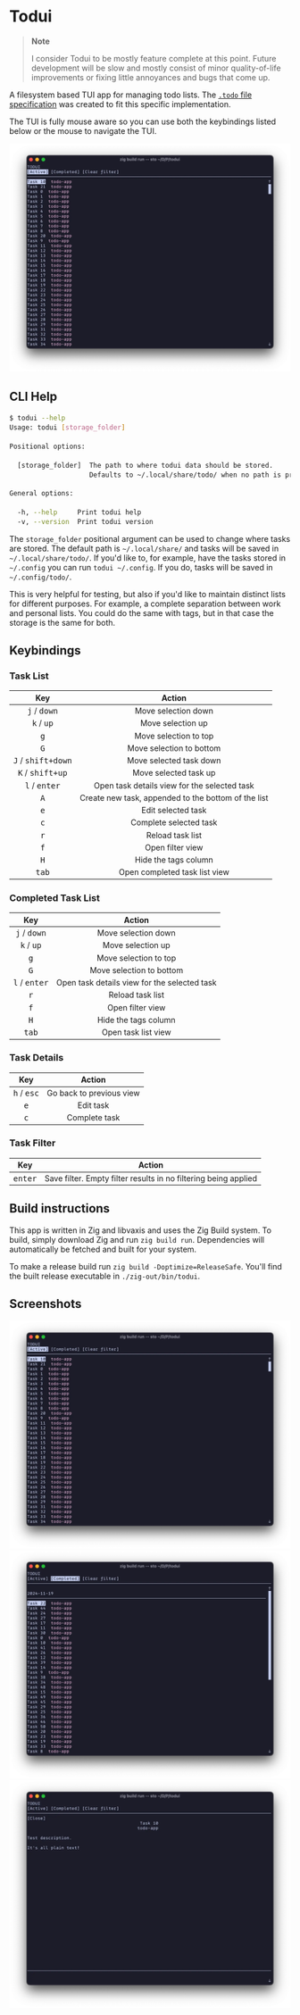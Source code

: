 # Todui

> **Note**
>
> I consider Todui to be mostly feature complete at this point.
> Future development will be slow and mostly consist of minor quality-of-life improvements or fixing little annoyances and bugs that come up.

A filesystem based TUI app for managing todo lists.
The [`.todo` file specification](./SPECIFICATION.md) was created to fit this specific implementation.

The TUI is fully mouse aware so you can use both the keybindings listed below or the mouse to navigate the TUI.

![Todui task list at commit hash `2d2f133904a97292c5ac50917e7ed175fb71a569`](./screenshots/task-list-2d2f133904a97292c5ac50917e7ed175fb71a569.webp)

## CLI Help

```sh
$ todui --help
Usage: todui [storage_folder]

Positional options:

  [storage_folder]  The path to where todui data should be stored.
                    Defaults to ~/.local/share/todo/ when no path is provided.

General options:

  -h, --help     Print todui help
  -v, --version  Print todui version
```

The `storage_folder` positional argument can be used to change where tasks are stored.
The default path is `~/.local/share/` and tasks will be saved in `~/.local/share/todo/`.
If you'd like to, for example, have the tasks stored in `~/.config` you can run `todui ~/.config`.
If you do, tasks will be saved in `~/.config/todo/`.

This is very helpful for testing, but also if you'd like to maintain distinct lists for different
purposes.
For example, a complete separation between work and personal lists.
You could do the same with tags, but in that case the storage is the same for both.


## Keybindings

### Task List

| Key | Action |
|:---:|:---:|
| <kbd>j</kbd> / <kbd>down</kbd> | Move selection down |
| <kbd>k</kbd> / <kbd>up</kbd> | Move selection up|
| <kbd>g</kbd> | Move selection to top |
| <kbd>G</kbd> | Move selection to bottom |
| <kbd>J</kbd> / <kbd>shift+down</kbd> | Move selected task down |
| <kbd>K</kbd> / <kbd>shift+up</kbd> | Move selected task up |
| <kbd>l</kbd> / <kbd>enter</kbd> | Open task details view for the selected task |
| <kbd>A</kbd> | Create new task, appended to the bottom of the list |
| <kbd>e</kbd> | Edit selected task |
| <kbd>c</kbd> | Complete selected task |
| <kbd>r</kbd> | Reload task list |
| <kbd>f</kbd> | Open filter view |
| <kbd>H</kbd> | Hide the tags column |
| <kbd>tab</kbd> | Open completed task list view |

### Completed Task List

| Key | Action |
|:---:|:---:|
| <kbd>j</kbd> / <kbd>down</kbd> | Move selection down |
| <kbd>k</kbd> / <kbd>up</kbd> | Move selection up|
| <kbd>g</kbd> | Move selection to top |
| <kbd>G</kbd> | Move selection to bottom |
| <kbd>l</kbd> / <kbd>enter</kbd> | Open task details view for the selected task |
| <kbd>r</kbd> | Reload task list |
| <kbd>f</kbd> | Open filter view |
| <kbd>H</kbd> | Hide the tags column |
| <kbd>tab</kbd> | Open task list view |

### Task Details

| Key | Action |
|:---:|:---:|
| <kbd>h</kbd> / <kbd>esc</kbd> | Go back to previous view |
| <kbd>e</kbd> | Edit task |
| <kbd>c</kbd> | Complete task |

### Task Filter

| Key | Action |
|:---:|:---:|
| <kbd>enter</kbd> | Save filter. Empty filter results in no filtering being applied |


## Build instructions

This app is written in Zig and libvaxis and uses the Zig Build system.
To build, simply download Zig and run `zig build run`.
Dependencies will automatically be fetched and built for your system.

To make a release build run `zig build -Doptimize=ReleaseSafe`.
You'll find the built release executable in `./zig-out/bin/todui`.

## Screenshots

![Todui task list at commit hash `2d2f133904a97292c5ac50917e7ed175fb71a569`](./screenshots/task-list-2d2f133904a97292c5ac50917e7ed175fb71a569.webp)
![Todui completed tasks at commit hash `2d2f133904a97292c5ac50917e7ed175fb71a569`](./screenshots/completed-tasks-2d2f133904a97292c5ac50917e7ed175fb71a569.webp)
![Todui task details at commit hash `2d2f133904a97292c5ac50917e7ed175fb71a569`](./screenshots/task-details-2d2f133904a97292c5ac50917e7ed175fb71a569.webp)
